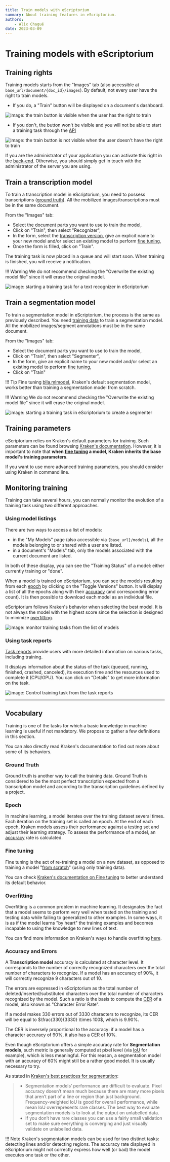```yaml
---
title: Train models with eScriptorium
summary: About training features in eScriptorium.
authors:
    - Alix Chagué
date: 2023-03-09
---
```


# Training models with eScriptorium

## Training rights

Training models starts from the "Images" tab (also accessible at `base_url/document/{doc_id}/images`). By default, not every user have the right to train models.

- If you do, a "Train" button will be displayed on a document's dashboard.

![image: the train button is visible when the user has the right to train](img/train/train_rights_yes.png "The train button is visible when the user has the right to train models")

- If you don't, the button won't be visible and you will not be able to start a training task through the [API](api.md)

![image: the train button is not visible when the user doesn't have the right to train](img/train/train_rights_no.png "The train button is not visible when the user doesn't have the right to train models")

If you are the administrator of your application you can activate this right in the [back-end](administrators.md#back-end). Otherwise, you should simply get in touch with the administrator of the server you are using.

## Train a transcription model

To train a transcription model in eScriptorium, you need to possess transcriptions ([ground truth](#ground-truth)). All the mobilized images/transcriptions must be in the same document.

From the "Images" tab:

- Select the document parts you want to use to train the model,
- Click on "Train", then select "Recognizer",
- In the form, select the [transcription version](transcribe.md#transcription-versions), give an explicit name to your new model and/or select an existing model to perform [fine tuning](#fine-tuning),
- Once the form is filled, click on "Train".

The training task is now placed in a queue and will start soon. When training is finished, you will receive a notification.  

!!! Warning
    We do not recommend checking the "Overwrite the existing model file" since it will erase the original model.

![image: starting a training task for a text recognizer in eScriptorium](img/train/train_recognizer.gif "Train a text recognizer in eScriptorium before cancelling the task.")

## Train a segmentation model

To train a segmentation model in eScriptorium, the process is the same as previously described. You need [training data](segment.md) to train a segmentation model. All the mobilized images/segment annotations must be in the same document.  

From the "Images" tab:

- Select the document parts you want to use to train the model,
- Click on "Train", then select "Segmenter",
- In the form, give an explicit name to your new model and/or select an existing model to perform [fine tuning](#fine-tuning),
- Click on "Train"

!!! Tip
    Fine tuning [blla.mlmodel](https://github.com/mittagessen/kraken/blob/master/kraken/blla.mlmodel), Kraken's default segmentation model, works better than training a segmentation model from scratch.  

!!! Warning
    We do not recommend checking the "Overwrite the existing model file" since it will erase the original model.

![image: starting a training task in eScriptorium to create a segmenter](img/train/train_segmenter.gif "Start training a segmenter in eScriptorium and cancel the task.")

## Training parameters

eScriptorium relies on Kraken's default parameters for training. Such parameters can be found browsing [Kraken's documentation](https://kraken.re/). However, it is important to note that **when [fine tuning](#fine-tuning) a model, Kraken inherits the base model's training parameters**.

If you want to use more advanced training parameters, you should consider using Kraken in command line.  

## Monitoring training

Training can take several hours, you can normally monitor the evolution of a training task using two different approaches.

### Using model listings  

There are two ways to access a list of models:

- in the "My Models" page (also accessible via `{base_url}/models`), all the models belonging to or shared with a user are listed.  
- in a document's "Models" tab, only the models associated with the current document are listed.  

In both of these display, you can see the "Training Status" of a model: either currently training or "done".  

When a model is trained on eScriptorium, you can see the models resulting from each [epoch](#epoch) by clicking on the "Toggle Versions" button. It will display a list of all the epochs along with their [accuracy](#accuracy-and-errors) (and corresponding error count). It is then possible to download each model as an individual file.

eScriptorium follows Kraken's behavior when selecting the best model. It is not always the model with the highest score since the selection is designed to minimize [overfitting](#overfitting).

![image: monitor training tasks from the list of models](img/train/monitor_models_list.gif "You can use the 'Models' tab to cancel a training, or monitor its progression thanks to the 'toggle versions' feature")

### Using task reports

[Task reports](users.md#task-reports) provide users with more detailed information on various tasks, including training.  

It displays information about the status of the task (queued, running, finished, crashed, canceled), its execution time and the resources used to complete it (CPU/GPU). You can click on "Details" to get more information on the task.  

![image: Control training task from the task reports](img/train/task_reports.png "There are three training tasks displayed: one if finished, one was canceled and one is running.")

---

## Vocabulary

Training is one of the tasks for which a basic knowledge in machine learning is useful if not mandatory. We propose to gather a few definitions in this section.

You can also directly read Kraken's documentation to find out more about some of its behaviors.

### Ground Truth

Ground truth is another way to call the training data. Ground Truth is considered to be the most perfect transcription expected from a transcription model and according to the transcription guidelines defined by a project.  

### Epoch

In machine learning, a model iterates over the training dataset several times. Each iteration on the training set is called an epoch. At the end of each epoch, Kraken models assess their performance against a testing set and adjust their learning strategy. To assess the performance of a model, an [accuracy](#accuracy-and-errors) rate is calculated.  

### Fine tuning  

Fine tuning is the act of re-training a model on a new dataset, as opposed to training a model "[from scratch](https://kraken.re/master/ketos.html#from-scratch)" (using only training data).  

You can check [Kraken's documentation on Fine tuning](https://kraken.re/master/ketos.html#fine-tuning) to better understand its default behavior.

### Overfitting

Overfitting is a common problem in machine learning. It designates the fact that a model seems to perform very well when tested on the training and testing data while failing to generalized to other examples. In some ways, it is as if the model learns "by heart" the training examples and becomes incapable to using the knowledge to new lines of text.  

You can find more information on Kraken's ways to handle overfitting [here](https://kraken.re/master/training.html#training).

### Accuracy and Errors

A **Transcription model** accuracy is calculated at character level. It corresponds to the number of correctly recognized characters over the total number of characters to recognize. If a model has an accuracy of 90%, it will correctly recognize 9 characters out of 10.  

The errors are expressed in eScriptorium as the total number of deleted/inserted/substituted characters over the total number of characters recognized by the model. Such a ratio is the basis to compute the [CER](https://towardsdatascience.com/evaluating-ocr-output-quality-with-character-error-rate-cer-and-word-error-rate-wer-853175297510) of a model, also known as "Character Error Rate".  

If a model makes 330 errors out of 3330 characters to recognize, its CER will be equal to $\frac{330}{3330} \times 100$, which is 9.90%.

The CER is inversely proportional to the accuracy: if a model has a character accuracy of 90%, it also has a CER of 10%.

Even though eScriptorium offers a simple accuracy rate for **Segmentation models**, such metric is generally computed at pixel level (via [IoU](https://en.wikipedia.org/wiki/Jaccard_index) for example), which is less meaningful. For this reason, a segmentation model with an accuracy of 60% might still be a rather good model. It is usually necessary to try.  

As stated in [Kraken's best practices for segmentation](https://kraken.re/master/ketos.html#segmentation-model-training):

> - Segmentation models’ performance are difficult to evaluate. Pixel accuracy doesn’t mean much because there are many more pixels that aren’t part of a line or region than just background. Frequency-weighted IoU is good for overall performance, while mean IoU overrepresents rare classes. The best way to evaluate segmentation models is to look at the output on unlabelled data.
> - If you don’t have rare classes you can use a fairly small validation set to make sure everything is converging and just visually validate on unlabelled data.

!!! Note
    Kraken's segmentation models can be used for two distinct tasks: detecting lines and/or detecting regions. The accuracy rate displayed in eScriptorium might not correctly express how well (or bad) the model executes one task or the other.  
